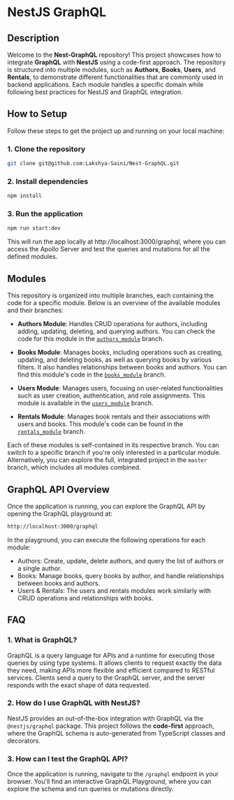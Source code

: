 # NestJS GraphQL

## Description

Welcome to the **Nest-GraphQL** repository! This project showcases how to integrate **GraphQL** with **NestJS** using a code-first approach. The repository is structured into multiple modules, such as **Authors**, **Books**, **Users**, and **Rentals**, to demonstrate different functionalities that are commonly used in backend applications. Each module handles a specific domain while following best practices for NestJS and GraphQL integration.

## How to Setup

Follow these steps to get the project up and running on your local machine:

### 1. Clone the repository

```bash
git clone git@github.com:Lakshya-Saini/Nest-GraphQL.git
```

### 2. Install dependencies

```bash
npm install
```

### 3. Run the application

```bash
npm run start:dev
```

This will run the app locally at http://localhost:3000/graphql, where you can access the Apollo Server and test the queries and mutations for all the defined modules.

## Modules

This repository is organized into multiple branches, each containing the code for a specific module. Below is an overview of the available modules and their branches:

- **Authors Module**: Handles CRUD operations for authors, including adding, updating, deleting, and querying authors. You can check the code for this module in the [`authors_module`](https://github.com/Lakshya-Saini/Nest-GraphQL/tree/authors_module) branch.

- **Books Module**: Manages books, including operations such as creating, updating, and deleting books, as well as querying books by various filters. It also handles relationships between books and authors. You can find this module's code in the [`books_module`](https://github.com/Lakshya-Saini/Nest-GraphQL/tree/books_module) branch.

- **Users Module**: Manages users, focusing on user-related functionalities such as user creation, authentication, and role assignments. This module is available in the [`users_module`](https://github.com/Lakshya-Saini/Nest-GraphQL/tree/users_module) branch.

- **Rentals Module**: Manages book rentals and their associations with users and books. This module's code can be found in the [`rentals_module`](https://github.com/Lakshya-Saini/Nest-GraphQL/tree/rentals_module) branch.

Each of these modules is self-contained in its respective branch. You can switch to a specific branch if you're only interested in a particular module. Alternatively, you can explore the full, integrated project in the `master` branch, which includes all modules combined.

## GraphQL API Overview

Once the application is running, you can explore the GraphQL API by opening the GraphQL playground at:

```bash
http://localhost:3000/graphql
```

In the playground, you can execute the following operations for each module:

- Authors: Create, update, delete authors, and query the list of authors or a single author.
- Books: Manage books, query books by author, and handle relationships between books and authors.
- Users & Rentals: The users and rentals modules work similarly with CRUD operations and relationships with books.

## FAQ

### 1. What is GraphQL?

GraphQL is a query language for APIs and a runtime for executing those queries by using type systems. It allows clients to request exactly the data they need, making APIs more flexible and efficient compared to RESTful services. Clients send a query to the GraphQL server, and the server responds with the exact shape of data requested.

### 2. How do I use GraphQL with NestJS?

NestJS provides an out-of-the-box integration with GraphQL via the `@nestjs/graphql` package. This project follows the **code-first** approach, where the GraphQL schema is auto-generated from TypeScript classes and decorators.

### 3. How can I test the GraphQL API?

Once the application is running, navigate to the `/graphql` endpoint in your browser. You'll find an interactive GraphQL Playground, where you can explore the schema and run queries or mutations directly.
